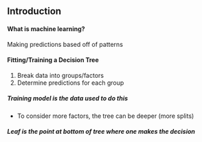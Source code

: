 ## Introduction
#### What is machine learning?
Making predictions based off of patterns 

#### Fitting/Training a Decision Tree
1. Break data into groups/factors
2. Determine predictions for each group
##### Training model is the data used to do this

- To consider more factors, the tree can be deeper (more splits)
##### Leaf is the point at bottom of tree where one makes the decision